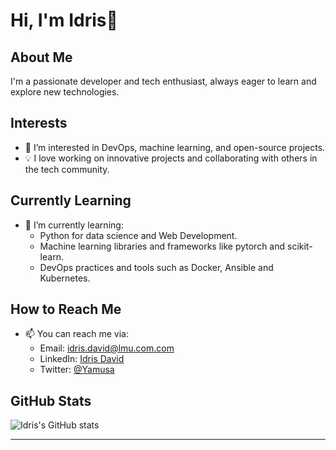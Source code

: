 # Hi, I'm Idris👋

## About Me
I'm a passionate developer and tech enthusiast, always eager to learn and explore new technologies.

## Interests
- 👀 I’m interested in DevOps, machine learning, and open-source projects.
- 💡 I love working on innovative projects and collaborating with others in the tech community.

## Currently Learning
- 🌱 I’m currently learning:
  - Python for data science and Web Development.
  - Machine learning libraries and frameworks like pytorch and scikit-learn.
  - DevOps practices and tools such as Docker, Ansible and Kubernetes.

## How to Reach Me
- 📫 You can reach me via:
  - Email: idris.david@lmu.com.com
  - LinkedIn: [Idris David](https://www.linkedin.com/in/david-idris-174222289/)
  - Twitter: [@Yamusa](https://x.com/mr_yamusa)

## GitHub Stats
![Idris's GitHub stats](https://github-readme-stats.vercel.app/api?username=mrYamusa&show_icons=true&theme=radical)

---

<!---
mrYamusa/mrYamusa is a ✨ special ✨ repository because its `README.md` (this file) appears on your GitHub profile.
You can click the Preview link to take a look at your changes.
--->
